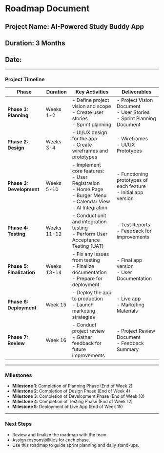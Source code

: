 # Roadmap Document

## Project Name: AI-Powered Study Buddy App
## Duration: 3 Months
## Date:

---

### Project Timeline

| **Phase**                  | **Duration**           | **Key Activities**                                              | **Deliverables**                                         |
|---------------------------|-----------------------|---------------------------------------------------------------|---------------------------------------------------------|
| **Phase 1: Planning**     | Weeks 1-2             | - Define project vision and scope<br>- Create user stories<br>- Sprint planning | - Project Vision Document<br>- User Stories<br>- Sprint Planning Document |
| **Phase 2: Design**       | Weeks 3-4             | - UI/UX design for the app<br>- Create wireframes and prototypes | - Wireframes<br>- UI/UX Prototypes                      |
| **Phase 3: Development**  | Weeks 5-10            | - Implement core features:<br>  - User Registration<br>  - Home Page<br>  - Burger Menu<br>  - Calendar View<br>  - AI Integration | - Functioning prototypes of each feature<br>- Initial app version |
| **Phase 4: Testing**      | Weeks 11-12           | - Conduct unit and integration testing<br>- Perform User Acceptance Testing (UAT) | - Test Reports<br>- Feedback for improvements           |
| **Phase 5: Finalization** | Weeks 13-14           | - Fix any issues from testing<br>- Finalize documentation<br>- Prepare for deployment | - Final app version<br>- User Documentation              |
| **Phase 6: Deployment**   | Week 15               | - Deploy the app to production<br>- Launch marketing strategies | - Live app<br>- Marketing Materials                      |
| **Phase 7: Review**       | Week 16               | - Conduct project review<br>- Gather feedback for future improvements | - Project Review Document<br>- Feedback Summary          |

---

### Milestones
- **Milestone 1**: Completion of Planning Phase (End of Week 2)
- **Milestone 2**: Completion of Design Phase (End of Week 4)
- **Milestone 3**: Completion of Development Phase (End of Week 10)
- **Milestone 4**: Completion of Testing Phase (End of Week 12)
- **Milestone 5**: Deployment of Live App (End of Week 15)

---

### Next Steps
- Review and finalize the roadmap with the team.
- Assign responsibilities for each phase.
- Use this roadmap to guide sprint planning and daily stand-ups.
